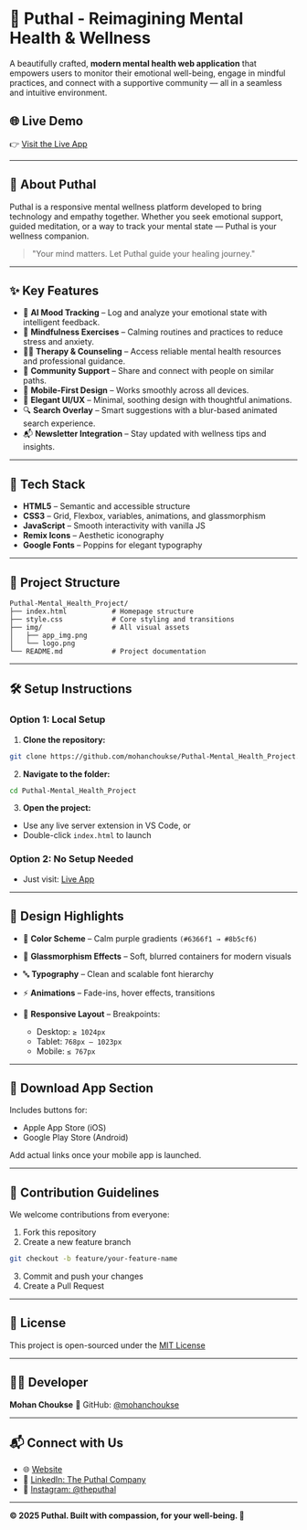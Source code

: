 ﻿# 💚 Puthal - Reimagining Mental Health & Wellness

A beautifully crafted, **modern mental health web application** that empowers users to monitor their emotional well-being, engage in mindful practices, and connect with a supportive community — all in a seamless and intuitive environment.

## 🌐 Live Demo

👉 [Visit the Live App](https://mohanchoukse.github.io/Puthal-Mental_Health_Project/)

---

## 🧠 About Puthal

Puthal is a responsive mental wellness platform developed to bring technology and empathy together. Whether you seek emotional support, guided meditation, or a way to track your mental state — Puthal is your wellness companion.

> "Your mind matters. Let Puthal guide your healing journey."

---

## ✨ Key Features

- 🎯 **AI Mood Tracking** – Log and analyze your emotional state with intelligent feedback.
- 🧘 **Mindfulness Exercises** – Calming routines and practices to reduce stress and anxiety.
- 👨‍⚕️ **Therapy & Counseling** – Access reliable mental health resources and professional guidance.
- 🤝 **Community Support** – Share and connect with people on similar paths.
- 📱 **Mobile-First Design** – Works smoothly across all devices.
- 🎨 **Elegant UI/UX** – Minimal, soothing design with thoughtful animations.
- 🔍 **Search Overlay** – Smart suggestions with a blur-based animated search experience.
- 📬 **Newsletter Integration** – Stay updated with wellness tips and insights.

---

## 🚀 Tech Stack

- **HTML5** – Semantic and accessible structure
- **CSS3** – Grid, Flexbox, variables, animations, and glassmorphism
- **JavaScript** – Smooth interactivity with vanilla JS
- **Remix Icons** – Aesthetic iconography
- **Google Fonts** – Poppins for elegant typography

---

## 📁 Project Structure

```
Puthal-Mental_Health_Project/
├── index.html           # Homepage structure
├── style.css            # Core styling and transitions
├── img/                 # All visual assets
│   ├── app_img.png
│   └── logo.png
└── README.md            # Project documentation
```

---

## 🛠️ Setup Instructions

### Option 1: Local Setup

1. **Clone the repository:**

```bash
git clone https://github.com/mohanchoukse/Puthal-Mental_Health_Project.git
```

2. **Navigate to the folder:**

```bash
cd Puthal-Mental_Health_Project
```

3. **Open the project:**

- Use any live server extension in VS Code, or
- Double-click `index.html` to launch

### Option 2: No Setup Needed

- Just visit: [Live App](https://mohanchoukse.github.io/Puthal-Mental_Health_Project/)

---

## 🎨 Design Highlights

- 💜 **Color Scheme** – Calm purple gradients `(#6366f1 → #8b5cf6)`
- 📐 **Glassmorphism Effects** – Soft, blurred containers for modern visuals
- 🔤 **Typography** – Clean and scalable font hierarchy
- ⚡ **Animations** – Fade-ins, hover effects, transitions
- 📱 **Responsive Layout** – Breakpoints:

  - Desktop: `≥ 1024px`
  - Tablet: `768px – 1023px`
  - Mobile: `≤ 767px`

---

## 📲 Download App Section

Includes buttons for:

- Apple App Store (iOS)
- Google Play Store (Android)

Add actual links once your mobile app is launched.

---

## 🤝 Contribution Guidelines

We welcome contributions from everyone:

1. Fork this repository
2. Create a new feature branch

```bash
git checkout -b feature/your-feature-name
```

3. Commit and push your changes
4. Create a Pull Request

---

## 📄 License

This project is open-sourced under the [MIT License](LICENSE)

---

## 👨‍💻 Developer

**Mohan Choukse**
🔗 GitHub: [@mohanchoukse](https://github.com/mohanchoukse)

---

## 📬 Connect with Us

- 🌐 [Website](https://mohanchoukse.github.io/Puthal-Mental_Health_Project/)
- 💼 [LinkedIn: The Puthal Company](https://www.linkedin.com/company/theputhal/)
- 📸 [Instagram: @theputhal](https://www.instagram.com/theputhal/)

---

**© 2025 Puthal. Built with compassion, for your well-being. 💚**
